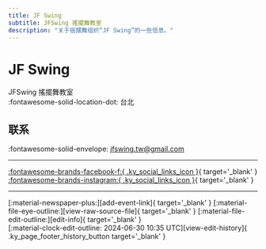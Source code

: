 ```yaml
---
title: JF Swing
subtitle: JFSwing 搖擺舞教室
description: "关于摇摆舞组织“JF Swing”的一些信息。"
---
```


# JF Swing

JFSwing 搖擺舞教室  
:fontawesome-solid-location-dot: 台北  


## 联系

:fontawesome-solid-envelope: <jfswing.tw@gmail.com>  

---

 [:fontawesome-brands-facebook-f:{ .ky_social_links_icon }](https://www.facebook.com/jfswing.tw){ target='_blank' } [:fontawesome-brands-instagram:{ .ky_social_links_icon }](https://instagram.com/swing_jf){ target='_blank' }

---

<div class="ky_page_footer" markdown>
<div class="ky_page_footer_trailing" markdown="span">
[:material-newspaper-plus:][add-event-link]{ target='_blank' }
[:material-file-eye-outline:][view-raw-source-file]{ target='_blank' }
[:material-file-edit-outline:][edit-info]{ target='_blank' }
</div>
<div class="ky_page_footer_leading" markdown="span">
[:material-clock-edit-outline: 2024-06-30 10:35 UTC][view-edit-history]{ .ky_page_footer_history_button target='_blank' }
</div>
</div>

[add-event-link]: https://github.com/swingdance/events/issues/new?assignees=&labels=add+event&projects=&template=02-add_entity.yml&title=%5Btw%5D%20%3CName%3E&region=tw&province=Taipei&city=Taipei&org_id=jf-swing "添加活动"
[view-raw-source-file]: https://github.com/swingdance/orgs/blob/main/tw/jf-swing.json "查看原始源文件"
[edit-info]: https://github.com/swingdance/orgs/issues/new?assignees=&labels=update+org&projects=&template=03-update_entity.yml&title=%5Btw%5D%20JF%20Swing&region=tw&id=jf-swing&name=JF%20Swing "编辑信息"

[view-edit-history]: https://github.com/swingdance/orgs/commits/main/tw/jf-swing.json "查看编辑历史"
